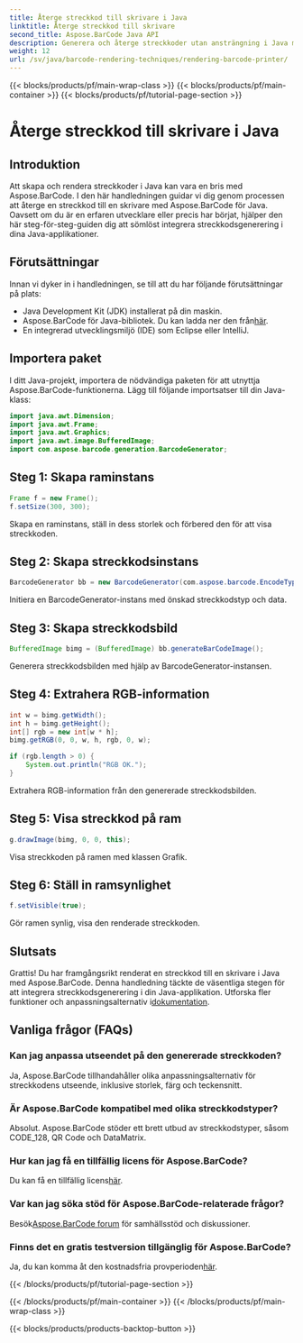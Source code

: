 ```yaml
---
title: Återge streckkod till skrivare i Java
linktitle: Återge streckkod till skrivare
second_title: Aspose.BarCode Java API
description: Generera och återge streckkoder utan ansträngning i Java med Aspose.BarCode. Följ vår steg-för-steg-guide för sömlös integration.
weight: 12
url: /sv/java/barcode-rendering-techniques/rendering-barcode-printer/
---
```


{{< blocks/products/pf/main-wrap-class >}}
{{< blocks/products/pf/main-container >}}
{{< blocks/products/pf/tutorial-page-section >}}

# Återge streckkod till skrivare i Java


## Introduktion

Att skapa och rendera streckkoder i Java kan vara en bris med Aspose.BarCode. I den här handledningen guidar vi dig genom processen att återge en streckkod till en skrivare med Aspose.BarCode för Java. Oavsett om du är en erfaren utvecklare eller precis har börjat, hjälper den här steg-för-steg-guiden dig att sömlöst integrera streckkodsgenerering i dina Java-applikationer.

## Förutsättningar

Innan vi dyker in i handledningen, se till att du har följande förutsättningar på plats:

- Java Development Kit (JDK) installerat på din maskin.
-  Aspose.BarCode för Java-bibliotek. Du kan ladda ner den från[här](https://releases.aspose.com/barcode/java/).
- En integrerad utvecklingsmiljö (IDE) som Eclipse eller IntelliJ.

## Importera paket

I ditt Java-projekt, importera de nödvändiga paketen för att utnyttja Aspose.BarCode-funktionerna. Lägg till följande importsatser till din Java-klass:

```java
import java.awt.Dimension;
import java.awt.Frame;
import java.awt.Graphics;
import java.awt.image.BufferedImage;
import com.aspose.barcode.generation.BarcodeGenerator;
```

## Steg 1: Skapa raminstans

```java
Frame f = new Frame();
f.setSize(300, 300);
```

Skapa en raminstans, ställ in dess storlek och förbered den för att visa streckkoden.

## Steg 2: Skapa streckkodsinstans

```java
BarcodeGenerator bb = new BarcodeGenerator(com.aspose.barcode.EncodeTypes.CODE_128, "1234567");
```

Initiera en BarcodeGenerator-instans med önskad streckkodstyp och data.

## Steg 3: Skapa streckkodsbild

```java
BufferedImage bimg = (BufferedImage) bb.generateBarCodeImage();
```

Generera streckkodsbilden med hjälp av BarcodeGenerator-instansen.

## Steg 4: Extrahera RGB-information

```java
int w = bimg.getWidth();
int h = bimg.getHeight();
int[] rgb = new int[w * h];
bimg.getRGB(0, 0, w, h, rgb, 0, w);

if (rgb.length > 0) {
    System.out.println("RGB OK.");
}
```

Extrahera RGB-information från den genererade streckkodsbilden.

## Steg 5: Visa streckkod på ram

```java
g.drawImage(bimg, 0, 0, this);
```

Visa streckkoden på ramen med klassen Grafik.

## Steg 6: Ställ in ramsynlighet

```java
f.setVisible(true);
```

Gör ramen synlig, visa den renderade streckkoden.

## Slutsats

 Grattis! Du har framgångsrikt renderat en streckkod till en skrivare i Java med Aspose.BarCode. Denna handledning täckte de väsentliga stegen för att integrera streckkodsgenerering i din Java-applikation. Utforska fler funktioner och anpassningsalternativ i[dokumentation](https://reference.aspose.com/barcode/java/).

## Vanliga frågor (FAQs)

### Kan jag anpassa utseendet på den genererade streckkoden?
Ja, Aspose.BarCode tillhandahåller olika anpassningsalternativ för streckkodens utseende, inklusive storlek, färg och teckensnitt.

### Är Aspose.BarCode kompatibel med olika streckkodstyper?
Absolut. Aspose.BarCode stöder ett brett utbud av streckkodstyper, såsom CODE_128, QR Code och DataMatrix.

### Hur kan jag få en tillfällig licens för Aspose.BarCode?
 Du kan få en tillfällig licens[här](https://purchase.aspose.com/temporary-license/).

### Var kan jag söka stöd för Aspose.BarCode-relaterade frågor?
 Besök[Aspose.BarCode forum](https://forum.aspose.com/c/barcode/13) för samhällsstöd och diskussioner.

### Finns det en gratis testversion tillgänglig för Aspose.BarCode?
 Ja, du kan komma åt den kostnadsfria provperioden[här](https://releases.aspose.com/).


{{< /blocks/products/pf/tutorial-page-section >}}

{{< /blocks/products/pf/main-container >}}
{{< /blocks/products/pf/main-wrap-class >}}

{{< blocks/products/products-backtop-button >}}
